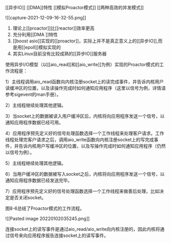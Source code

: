 [[异步IO]]
[[DMA]]特性
[[模拟Proactor模式]]
[[两种高效的并发模式]]

![[capture-2021-12-09-16-32-55.png]]


1. 理论上[[proactor]]比[[reactor]]效率更高
2. 充分利用[[DMA ]]特性
3. [[boost asio]]实现的[[proactor]]，实际上并不是真正意义上的[[异步IO]],而是用[[epoll]]模拟实现的
4. 其实Linux目前没有比较成熟的[[异步IO]]服务器




使用异步I/O模型（以[[aio_read]]和[[aio_write]]为例）实现的Proactor模式的工作流程是：

1）主线程调用aio_read函数向内核注册socket上的读完成事件，并告诉内核用户读缓冲区的位置，以及读操作完成时如何通知应用程序（这里以信号为例，详情请参考sigevent的man手册）。

2）主线程继续处理其他逻辑。

3）当socket上的数据被读入用户缓冲区后，内核将向应用程序发送一个信号，以通知应用程序数据已经可用。

4）应用程序预先定义好的信号处理函数选择一个工作线程来处理客户请求。工作线程处理完客户请求之后，调用aio_write函数向内核注册socket上的写完成事件，并告诉内核用户写缓冲区的位置，以及写操作完成时如何通知应用程序（仍然以信号为例）。

5）主线程继续处理其他逻辑。

6）当用户缓冲区的数据被写入socket之后，内核将向应用程序发送一个信号，以通知应用程序数据已经发送完毕。

7）应用程序预先定义好的信号处理函数选择一个工作线程来做善后处理，比如决定是否关闭socket。

图8-6总结了Proactor模式的工作流程。

![[Pasted image 20220102035245.png]]

连接socket上的读写事件是通过aio_read/aio_write向内核注册的，因此内核将通过信号来向应用程序报告连接socket上的读写事件。